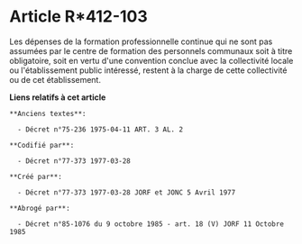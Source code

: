 # Article R*412-103

Les dépenses de la formation professionnelle continue qui ne sont pas assumées par le centre de formation des personnels
communaux soit à titre obligatoire, soit en vertu d'une convention conclue avec la collectivité locale ou l'établissement
public intéressé, restent à la charge de cette collectivité ou de cet établissement.

**Liens relatifs à cet article**

	**Anciens textes**:

	  - Décret n°75-236 1975-04-11 ART. 3 AL. 2

	**Codifié par**:

	  - Décret n°77-373 1977-03-28

	**Créé par**:

	  - Décret n°77-373 1977-03-28 JORF et JONC 5 Avril 1977

	**Abrogé par**:

	  - Décret n°85-1076 du 9 octobre 1985 - art. 18 (V) JORF 11 Octobre 1985
